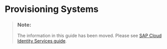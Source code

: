 <!-- loio3f6182df7a4d4364aab00667be0d17b0 -->

# Provisioning Systems

> ### Note:  
> The information in this guide has been moved. Please see [SAP Cloud Identity Services guide](https://help.sap.com/docs/cloud-identity-services/cloud-identity-services/landing-page?version=Cloud).

